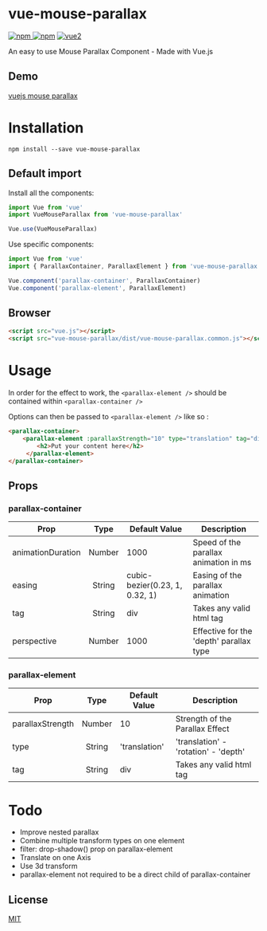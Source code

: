# vue-mouse-parallax

[![npm](https://img.shields.io/npm/v/vue-mouse-parallax.svg) ![npm](https://img.shields.io/npm/dm/vue-mouse-parallax.svg)](https://www.npmjs.com/package/vue-mouse-parallax)
[![vue2](https://img.shields.io/badge/vue-2.x-brightgreen.svg)](https://vuejs.org/)

An easy to use Mouse Parallax Component - Made with Vue.js

## Demo

[vuejs mouse parallax](https://aminerman.com/playground/vuejs-mouse-parallax/)


# Installation

```
npm install --save vue-mouse-parallax
```

## Default import

Install all the components:

```javascript
import Vue from 'vue'
import VueMouseParallax from 'vue-mouse-parallax'

Vue.use(VueMouseParallax)
```

Use specific components:

```javascript
import Vue from 'vue'
import { ParallaxContainer, ParallaxElement } from 'vue-mouse-parallax'

Vue.component('parallax-container', ParallaxContainer)
Vue.component('parallax-element', ParallaxElement)
```

## Browser

```html
<script src="vue.js"></script>
<script src="vue-mouse-parallax/dist/vue-mouse-parallax.common.js"></script>
```


# Usage

In order for the effect to work, the `<parallax-element />` should be contained within `<parallax-container />`

Options can then be passed to `<parallax-element />` like so :

```html
<parallax-container>
    <parallax-element :parallaxStrength="10" type="translation" tag="div">
        <h2>Put your content here</h2>
     </parallax-element>
</parallax-container>
```

## Props

### parallax-container

| Prop   |      Type      |  Default Value | Description
|----------|:-------------:|------|------|
| animationDuration |  Number | 1000 | Speed of the parallax animation in ms |
| easing |  String   | cubic-bezier(0.23, 1, 0.32, 1) | Easing of the parallax animation |
| tag |  String   | div | Takes any valid html tag |
| perspective |  Number   | 1000 | Effective for the 'depth' parallax type |

### parallax-element
| Prop   |      Type      |  Default Value | Description
|----------|:-------------:|------|------|
| parallaxStrength |  Number | 10 | Strength of the Parallax Effect |
| type |  String   | 'translation' | 'translation' - 'rotation' - 'depth' |
| tag |  String   | div | Takes any valid html tag |

# Todo
- Improve nested parallax
- Combine multiple transform types on one element
- filter: drop-shadow() prop on parallax-element
- Translate on one Axis
- Use 3d transform
- parallax-element not required to be a direct child of parallax-container

## License

[MIT](http://opensource.org/licenses/MIT)
